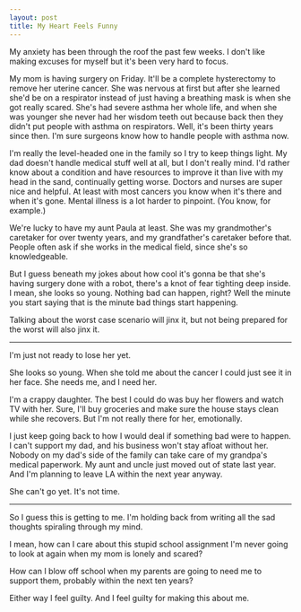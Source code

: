 ```yaml
---
layout: post
title: My Heart Feels Funny
---
```

My anxiety has been through the roof the past few weeks. I don't like making excuses for myself but it's been very hard to focus.

My mom is having surgery on Friday. It'll be a complete hysterectomy to remove her uterine cancer. She was nervous at first but after she learned she'd be on a respirator instead of just having a breathing mask is when she got really scared. She's had severe asthma her whole life, and when she was younger she never had her wisdom teeth out because back then they didn't put people with asthma on respirators. Well, it's been thirty years since then. I'm sure surgeons know how to handle people with asthma now.

I'm really the level-headed one in the family so I try to keep things light. My dad doesn't handle medical stuff well at all, but I don't really mind. I'd rather know about a condition and have resources to improve it than live with my head in the sand, continually getting worse. Doctors and nurses are super nice and helpful. At least with most cancers you know when it's there and when it's gone. Mental illness is a lot harder to pinpoint. (You know, for example.)

We're lucky to have my aunt Paula at least. She was my grandmother's caretaker for over twenty years, and my grandfather's caretaker before that. People often ask if she works in the medical field, since she's so knowledgeable.

But I guess beneath my jokes about how cool it's gonna be that she's having surgery done with a robot, there's a knot of fear tighting deep inside. I mean, she looks so young. Nothing bad can happen, right? Well the minute you start saying that is the minute bad things start happening.

Talking about the worst case scenario will jinx it, but not being prepared for the worst will also jinx it.

---

I'm just not ready to lose her yet.

She looks so young. When she told me about the cancer I could just see it in her face. She needs me, and I need her.

I'm a crappy daughter. The best I could do was buy her flowers and watch TV with her. Sure, I'll buy groceries and make sure the house stays clean while she recovers. But I'm not really there for her, emotionally.

I just keep going back to how I would deal if something bad were to happen. I can't support my dad, and his business won't stay afloat without her. Nobody on my dad's side of the family can take care of my grandpa's medical paperwork. My aunt and uncle just moved out of state last year. And I'm planning to leave LA within the next year anyway.

She can't go yet. It's not time.

---

So I guess this is getting to me. I'm holding back from writing all the sad thoughts spiraling through my mind. 

I mean, how can I care about this stupid school assignment I'm never going to look at again when my mom is lonely and scared? 

How can I blow off school when my parents are going to need me to support them, probably within the next ten years?

Either way I feel guilty. And I feel guilty for making this about me.